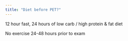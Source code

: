 ```yaml
---
title: "Diet before PET?"
---
```

12 hour fast, 24 hours of low carb / high protein &amp; fat diet

No exercise 24-48 hours prior to exam

